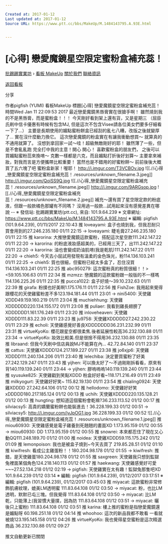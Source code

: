 ```yaml
---

Created at: 2017-01-12
Last updated at: 2017-01-12
Source URL: https://www.ptt.cc/bbs/MakeUp/M.1484143795.A.93E.html


---
```


# [心得] 戀愛魔鏡星空限定蜜粉盒補充蕊！


[批踢踢實業坊](https://www.ptt.cc/) › [看板 MakeUp](https://www.ptt.cc/bbs/MakeUp/index.html) [關於我們](https://www.ptt.cc/about.html) [聯絡資訊](https://www.ptt.cc/contact.html)

[返回看板](https://www.ptt.cc/bbs/MakeUp/index.html)

分享

作者pigfish (YUMI)
看板MakeUp
標題\[心得\] 戀愛魔鏡星空限定蜜粉盒補充蕊！
時間Wed Jan 11 22:09:53 2017
最近戀愛魔鏡黑唇膏實在很搶手啊！ 雖然燒到我的不是黑唇膏，而是蜜粉盒！！！ 今天剛好看到架上還有貨，又是星期三 （屈臣氏刷中信卡優惠有時候有包含MJ, 但是這次不包含Visee請各位美女們要多仔細看 一下了...） 主要是長期使用的媚點蜜粉餅盒已經刮的亂七八糟，改版之後就變厚了... 實在沒什麼動力換它。 這次戀愛魔鏡的粉盒實在有讓我衝動想買～ 就算真的不通用就算了。 沒想到拿回家一試～哇！超級無敵剛好的耶！ 雖然薄了一些，但是不會亂亂跑 完全打中我的主意！開心 開心！ 喜歡蜜粉盒的朋友們， 之後可以買媚點蜜粉蕊來換唷～ 克數一樣都是六克，而且媚點打折後好划算～ 主要拿來補妝，對我而言是方便攜帶比較重要！ 當然也是不錯用的好蜜粉餅～ 前前後後大概買了五六塊了吧 蜜粉盒新家！喔耶！ <http://i.imgur.com/T3VCBOv.jpg>
![[.//心得_戀愛魔鏡星空限定蜜粉盒補充蕊！.resources/unknown_filename.3.jpeg]]
<http://i.imgur.com/QoiSS9Q.jpg>
![[.//心得_戀愛魔鏡星空限定蜜粉盒補充蕊！.resources/unknown_filename.jpeg]]
<http://i.imgur.com/9ARGsop.jpg>
![[.//心得_戀愛魔鏡星空限定蜜粉盒補充蕊！.resources/unknown_filename.2.jpeg]]
補充～還有買了星空限定款的粉底液，但跟一般款橘色那罐有不同嗎？ 沒用過一般款...試用起來沒有感覺差異在哪說 -- ※ 發信站: 批踢踢實業坊(ptt.cc), 來自: 101.9.64.239 ※ 文章網址: <https://www.ptt.cc/bbs/MakeUp/M.1484143795.A.93E.html> ※ 編輯: pigfish (101.9.64.239), 01/11/2017 22:10:43
推 loveayami: 盒子也燒到我，但我忍耐只買會用到的27.246.235.180 01/11 22:15
→ loveayami: 睫毛膏27.246.235.180 01/11 22:15
推 karorina: 大推戀愛魔鏡這款蜜粉，搭配這次星空款111.242.147.22 01/11 22:20
→ karorina: 的粉底液妝感超美的，已經用三天了，出111.242.147.22 01/11 22:20
→ karorina: 油也會變成奶油肌唷(我是乾肌)111.242.147.22 01/11 22:20
→ chieh5: 今天去小屈試用發現有溫柔的金色珠光，粉114.136.103.241 01/11 22:25
→ chieh5: 質也很細，但蜜粉已經太多盒了，忍住沒買114.136.103.241 01/11 22:25
推 abc950279: 這次蜜粉真的粉質很細！！><59.105.106.63 01/11 22:34
推 mzmzz: 戀魔鏡的這款蜜粉跟一般版的不一樣嗎114.136.225.26 01/11 22:35
推 pucca1022: 盒子好燒～39.10.232.63 01/11 22:39
推 girafa: 粉撲也好美啊1.175.176.11 01/11 22:56
推 FishZoe: 我用起來覺得跟櫻花的天使雞蜜粉差不多123.194.181.44 01/11 23:01
→ nini5400: 天使雞XDDD49.159.160.219 01/11 23:04
推 muchiehhung: 天使雞XDDDDDD220.134.155.172 01/11 23:08
推 puliaer: 我看到雞長翅膀了XDDDDDD1.161.176.249 01/11 23:20
推 inloveheaven: 天使雞XDDDD111.83.22.39 01/11 23:23
推 ju9758: 天使雞XDDDDD27.242.230.22 01/11 23:29
推 echoli: 天使雞感覺好善良XDDDDDDD36.231.232.99 01/11 23:31
推 virtueKyoKo: 櫻花跟星空都很柔焦.後者延展性較高36.232.130.88 01/11 23:34
→ virtueKyoKo: 妝效比較美.但是很捨不得用36.232.130.88 01/11 23:35
推 libraand: 但我今天刷中信店員說MJ不能算在內... 42.72.84.140 01/11 23:37
推 cattus: 天使雞XDDDD124.217.189.227 01/11 23:38
推 jo6xjp6: 天使雞XDDDD111.240.134.206 01/11 23:40
推 lelechiba: 決定要買蜜粉了好美27.242.129.247 01/11 23:43
推 yijhen: 可以換太好了～不過剛剛拆看看，原來有背140.119.139.240 01/11 23:44
→ yijhen: 膠嗚嗚嗚140.119.139.240 01/11 23:44
推 syusuke825: 天使雞戳到笑點XDDD 粉盒好好看~118.171.216.49 01/11 23:49
推 milkyogurt: 天使雞好好笑~ 115.82.19.130 01/11 23:54
推 chialing0924: 天使雞XDDDD 27.242.64.106 01/12 00:12
推 hellodomo: 天使雞好好笑xDDDDD180.217.185.124 01/12 00:13
推 uchih: 天使雞XDDDD220.135.128.21 01/12 00:13
推 hungting: 想知道這個蜜粉會乾嘛?36.233.113.52 01/12 00:17
推 silviacsy5: 高貴的嬌蘭蜜粉餅也能裝進去！36.228.199.33 01/12 00:51
→ silviacsy5: <http://i.imgur.com/jvJpOG1.jpg> 36.228.199.33 01/12 00:52
![[.//心得_戀愛魔鏡星空限定蜜粉盒補充蕊！.resources/unknown_filename.1.jpeg]]
推 miou60930: 天使雞感覺是電子雞養到死翹翹的畫面XD 1.173.95.159 01/12 00:55
→ miou60930: DD 1.173.95.159 01/12 00:55
推 snowrei: 本來都忍住了現在又心動QQ111.248.189.70 01/12 01:00
推 noidea: 天使雞XDDD59.115.175.242 01/12 01:09
推 lemonpoison: 我也是被盒子燒到~今天去買了 219.85.28.51 01/12 01:10
推 kiwifresh: 看成公主雞蛋粉！！180.204.98.178 01/12 01:55
→ kiwifresh: 推錯，是天使雞蛋180.204.98.178 01/12 01:55
推 saxgreen: 天使雞我只想到監獄兔裡面某個角色124.218.140.113 01/12 01:57
推 haekwang: 天使雞感覺好可愛~~~27.52.134.218 01/12 02:19
→ pigfish: 天使雞實在太有趣！監獄兔那隻吧XD 101.9.64.239 01/12 03:14
※ 編輯: pigfish (101.9.64.239), 01/12/2017 03:17:51 ※ 編輯: pigfish (101.9.64.239), 01/12/2017 03:45:03
推 miyacat: 這款蜜粉非常修飾肌膚紋理，媲美LM透明蜜 111.83.64.108 01/12 03:50
→ miyacat: 粉，也比LM透明，默默已屯三塊。但我覺得 111.83.64.108 01/12 03:50
→ miyacat: 比LM乾，只能薄上(我習慣大量撲，因為防 111.83.64.108 01/12 03:51
→ miyacat: 曬後只上蜜粉) 111.83.64.108 01/12 03:51
推 karina: 樓上推的蜜粉是指戀愛魔鏡還是媚點呀 60.198.251.18 01/12 04:14
推 whoohoo: 這次的新品我都不敢看 一看就被燒123.195.145.158 01/12 04:26
推 virtueKyoKo: 我也覺得星空蜜粉是這次精選商品 36.232.130.88 01/12 09:27

推文自動更新已關閉

